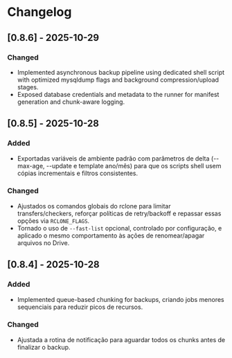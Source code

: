 # Changelog

## [0.8.6] - 2025-10-29
### Changed
- Implemented asynchronous backup pipeline using dedicated shell script with optimized mysqldump flags and background compression/upload stages.
- Exposed database credentials and metadata to the runner for manifest generation and chunk-aware logging.

## [0.8.5] - 2025-10-28
### Added
- Exportadas variáveis de ambiente padrão com parâmetros de delta (--max-age, --update e template ano/mês) para que os scripts shell usem cópias incrementais e filtros consistentes.

### Changed
- Ajustados os comandos globais do rclone para limitar transfers/checkers, reforçar políticas de retry/backoff e repassar essas opções via `RCLONE_FLAGS`.
- Tornado o uso de `--fast-list` opcional, controlado por configuração, e aplicado o mesmo comportamento às ações de renomear/apagar arquivos no Drive.

## [0.8.4] - 2025-10-28
### Added
- Implemented queue-based chunking for backups, criando jobs menores sequenciais para reduzir picos de recursos.

### Changed
- Ajustada a rotina de notificação para aguardar todos os chunks antes de finalizar o backup.
